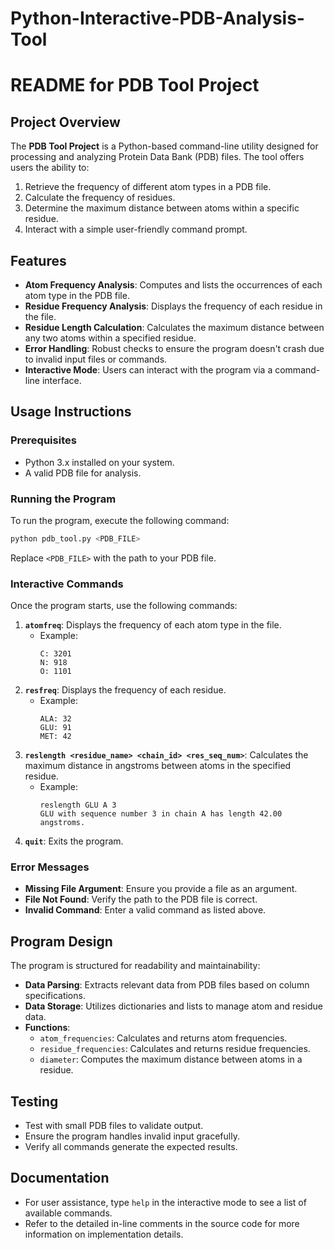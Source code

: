 # Python-Interactive-PDB-Analysis-Tool

# README for PDB Tool Project

## Project Overview
The **PDB Tool Project** is a Python-based command-line utility designed for processing and analyzing Protein Data Bank (PDB) files. The tool offers users the ability to:
1. Retrieve the frequency of different atom types in a PDB file.
2. Calculate the frequency of residues.
3. Determine the maximum distance between atoms within a specific residue.
4. Interact with a simple user-friendly command prompt.

## Features
- **Atom Frequency Analysis**: Computes and lists the occurrences of each atom type in the PDB file.
- **Residue Frequency Analysis**: Displays the frequency of each residue in the file.
- **Residue Length Calculation**: Calculates the maximum distance between any two atoms within a specified residue.
- **Error Handling**: Robust checks to ensure the program doesn't crash due to invalid input files or commands.
- **Interactive Mode**: Users can interact with the program via a command-line interface.

## Usage Instructions
### Prerequisites
- Python 3.x installed on your system.
- A valid PDB file for analysis.

### Running the Program
To run the program, execute the following command:
```bash
python pdb_tool.py <PDB_FILE>
```
Replace `<PDB_FILE>` with the path to your PDB file.

### Interactive Commands
Once the program starts, use the following commands:
1. **`atomfreq`**: Displays the frequency of each atom type in the file.
   - Example:
     ```
     C: 3201
     N: 918
     O: 1101
     ```
2. **`resfreq`**: Displays the frequency of each residue.
   - Example:
     ```
     ALA: 32
     GLU: 91
     MET: 42
     ```
3. **`reslength <residue_name> <chain_id> <res_seq_num>`**: Calculates the maximum distance in angstroms between atoms in the specified residue.
   - Example:
     ```
     reslength GLU A 3
     GLU with sequence number 3 in chain A has length 42.00 angstroms.
     ```
4. **`quit`**: Exits the program.

### Error Messages
- **Missing File Argument**: Ensure you provide a file as an argument.
- **File Not Found**: Verify the path to the PDB file is correct.
- **Invalid Command**: Enter a valid command as listed above.

## Program Design
The program is structured for readability and maintainability:
- **Data Parsing**: Extracts relevant data from PDB files based on column specifications.
- **Data Storage**: Utilizes dictionaries and lists to manage atom and residue data.
- **Functions**:
  - `atom_frequencies`: Calculates and returns atom frequencies.
  - `residue_frequencies`: Calculates and returns residue frequencies.
  - `diameter`: Computes the maximum distance between atoms in a residue.

## Testing
- Test with small PDB files to validate output.
- Ensure the program handles invalid input gracefully.
- Verify all commands generate the expected results.

## Documentation
- For user assistance, type `help` in the interactive mode to see a list of available commands.
- Refer to the detailed in-line comments in the source code for more information on implementation details.
